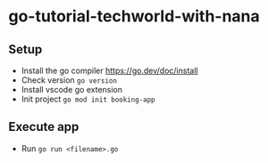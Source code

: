 # go-tutorial-techworld-with-nana

## Setup

- Install the go compiler https://go.dev/doc/install
- Check version `go version`
- Install vscode go extension
- Init project `go mod init booking-app`

## Execute app
- Run `go run <filename>.go`